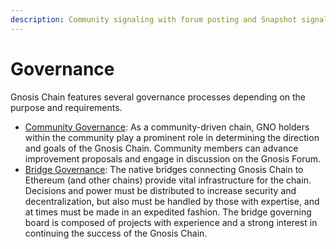 ```yaml
---
description: Community signaling with forum posting and Snapshot signaling
---
```


# Governance

Gnosis Chain features several governance processes depending on the purpose and requirements.

* [Community Governance](/governance/community): As a community-driven chain, GNO holders within the community play a prominent role in determining the direction and goals of the Gnosis Chain.  Community members can advance improvement proposals and engage in discussion on the Gnosis Forum. 
* [Bridge Governance](/governance/bridge): The native bridges connecting Gnosis Chain to Ethereum (and other chains) provide vital infrastructure for the chain. Decisions and power must be distributed to increase security and decentralization, but also must be handled by those with expertise, and at times must be made in an expedited fashion. The bridge governing board is composed of projects with experience and a strong interest in continuing the success of the Gnosis Chain.



